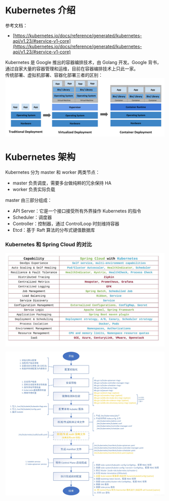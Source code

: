 
# Kubernetes 介绍
参考文档：

- [https://kubernetes.io/docs/reference/generated/kubernetes-api/v1.23/#service-v1-core](https://kubernetes.io/docs/reference/generated/kubernetes-api/v1.23/#service-v1-core)

Kubernetes 是 Google 推出的容器编排技术，由 Golang 开发。Google 背书，通过自家大量的容器管理和运维，目前在容器编排技术上只此一家。<br />传统部署、虚拟机部署、容器化部署三者的区别：<br />![](./../assets/1658306431889-3842a32a-6c54-4190-a244-6459419ec94b.svg)

# Kubernetes 架构
Kubernetes 分为 master 和 worker 两类节点：

- master 负责调度，需要多台做纯粹的冗余保持 HA
- worker 负责实际负载

master 由三部分组成：

- API Server：它是一个接口接受所有外界操作 Kubernetes 的指令
- Scheduler：调度器
- Controller：控制器，通过 ControlLoop 时刻维持容器
- Etcd：基于 Raft 算法的分布式键值数据库

### Kubernetes 和 Spring Cloud 的对比
![image.png](./../assets/1646906397611-efb9adb3-5892-405d-8cf6-45eb664ef8d7.png)

![0d0eadfee1e6506472c6340aa044921.jpg](./../assets/1666593519943-b9e0238b-970c-4205-92af-6a607e6e1690.jpeg)

# 
